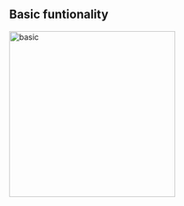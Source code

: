 ## Basic funtionality 
<img src="https://media.giphy.com/media/4tikcqxqfCLbNqWAd8/giphy.gif" width="300px" alt="basic">
